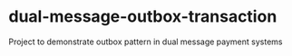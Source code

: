 # dual-message-outbox-transaction
Project to demonstrate outbox pattern in dual message payment systems
